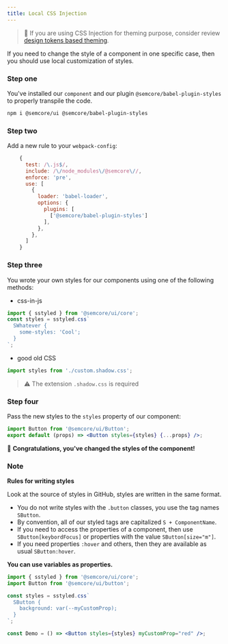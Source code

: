 ```yaml
---
title: Local CSS Injection
---
```


> 🚨 If you are using CSS Injection for theming purpose, consider review [design tokens based theming](/style/design-tokens/themes/).

If you need to change the style of a component in one specific case, then you should use local customization of styles.

### Step one

You've installed our `component` and our plugin `@semcore/babel-plugin-styles` to properly transpile the code.

```bash
npm i @semcore/ui @semcore/babel-plugin-styles
```

### Step two

Add a new rule to your `webpack-config`:

```javascript
    {
      test: /\.js$/,
      include: /\/node_modules\/@semcore\//,
      enforce: 'pre',
      use: [
        {
          loader: 'babel-loader',
          options: {
            plugins: [
              ['@semcore/babel-plugin-styles']
            ],
          },
        },
      ]
    }
```

### Step three

You wrote your own styles for our components using one of the following methods:

- css-in-js

```jsx
import { sstyled } from '@semcore/ui/core';
const styles = sstyled.css`
  SWhatever {
    some-styles: 'Cool';
  }
`;
```

- good old CSS

```jsx
import styles from './custom.shadow.css';
```

> ⚠️ The extension `.shadow.css` is required

### Step four

Pass the new styles to the `styles` property of our component:

```jsx
import Button from '@semcore/ui/Button';
export default (props) => <Button styles={styles} {...props} />;
```

👯‍ **Congratulations, you've changed the styles of the component!**

### Note

**Rules for writing styles**

Look at the source of styles in GitHub, styles are written in the same format.

- You do not write styles with the `.button` classes, you use the tag names `SButton`.
- By convention, all of our styled tags are capitalized `S + ComponentName`.
- If you need to access the properties of a component, then use `SButton[keybordFocus]` or properties with the value `SButton[size="m"]`.
- If you need properties `:hover` and others, then they are available as usual `SButton:hover`.

**You can use variables as properties.**

```jsx
import { sstyled } from '@semcore/ui/core';
import Button from '@semcore/ui/button';

const styles = sstyled.css`
  SButton {
    background: var(--myCustomProp);
  }
`;

const Demo = () => <Button styles={styles} myCustomProp="red" />;
```
